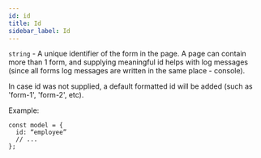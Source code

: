 ```yaml
---
id: id
title: Id
sidebar_label: Id
---
```


`string` - A unique identifier of the form in the page. 
A page can contain more than 1 form, and supplying meaningful id helps with log messages (since all forms log messages
are written in the same place - console). 

In case id was not supplied, a default formatted id will be added (such as 'form-1', 'form-2', etc).

Example:
```
const model = {
  id: “employee”
  // ...
};
```
